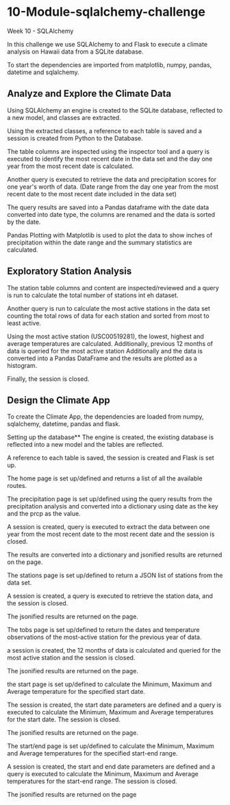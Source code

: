 # 10-Module-sqlalchemy-challenge
Week 10 - SQLAlchemy

In this challenge we use SQLAlchemy to and Flask to execute a climate analysis on Hawaii data from a SQLite database.

To start the dependencies are imported from matplotlib, numpy, pandas, datetime and sqlalchemy.


## Analyze and Explore the Climate Data

Using SQLAlchemy an engine is created to the SQLite database, reflected to a new model, and classes are extracted.

Using the extracted classes, a reference to each table is saved and a session is created from Python to the Database.

The table columns are inspected using the inspector tool and a query is executed to identify the most recent date in the data set and the day one year from the most recent date is calculated.

Another query is executed to retrieve the data and precipitation scores for one year's worth of data. (Date range from the day one year from the most recent date to the most recent date included in the data set)

The query results are saved into a Pandas dataframe with the date data converted into date type, the columns are renamed and the data is sorted by the date.

Pandas Plotting with Matplotlib is used to plot the data to show inches of precipitation within the date range and the summary statistics are calculated.



## Exploratory Station Analysis

The station table columns and content are inspected/reviewed and a query is run to calculate the total number of stations int eh dataset.

Another query is run to calculate the most active stations in the data set counting the total rows of data for each station and sorted from most to least active.

Using the most active station (USC00519281), the lowest, highest and average temperatures are calculated.
Additionally, previous 12 months of data is queried for the most active station Additionally and the data is converted into a Pandas DataFrame and the results are plotted as a histogram.

Finally, the session is closed.

## Design the Climate App

To create the Climate App, the dependencies are loaded from numpy, sqlalchemy, datetime, pandas and flask.

Setting up the database**
The engine is created, the existing database is reflected into a new model and the tables are reflected.

A reference to each table is saved, the session is created and Flask is set up.

The home page is set up/defined and returns a list of all the available routes.

The precipitation page is set up/defined using the query results from the precipitation analysis and converted into a dictionary using date as the key and the prcp as the value. 


A session is created, query is executed to extract the data between one year from the most recent date to the most recent date and the session is closed.

The results are converted into a dictionary and jsonified results are returned on the page.


The stations page is set up/defined to return a JSON list of stations from the data set.

A session is created, a query is executed to retrieve the station data, and the session is closed.

The jsonified results are returned on the page.

The tobs page is set up/defined to return the dates and temperature observations of the most-active station for the previous year of data.

a session is created, the 12 months of data is calculated and queried for the most active station and the session is closed.

The jsonified results are returned on the page.

the start page is set up/defined to calculate the Minimum, Maximum and Average temperature for the specified start date.

The session is created, the start date parameters are defined and a query is executed to calculate the Minimum, Maximum and Average temperatures for the start date. The session is closed.

The jsonified results are returned on the page.

The start/end page is set up/defined to calculate the Minimum, Maximum and Average temperatures for the specified start-end range.

A session is created, the start and end date parameters are defined and a query is executed to calculate the Minimum, Maximum and Average temperatures for the start-end range. The session is closed.

The jsonified results are returned on the page




